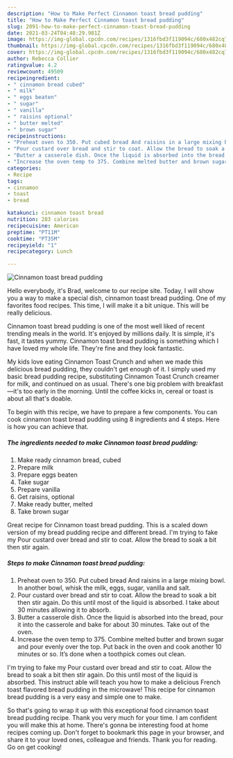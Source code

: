 ```yaml
---
description: "How to Make Perfect Cinnamon toast bread pudding"
title: "How to Make Perfect Cinnamon toast bread pudding"
slug: 2091-how-to-make-perfect-cinnamon-toast-bread-pudding
date: 2021-03-24T04:48:29.981Z
image: https://img-global.cpcdn.com/recipes/1316fbd3f119094c/680x482cq70/cinnamon-toast-bread-pudding-recipe-main-photo.jpg
thumbnail: https://img-global.cpcdn.com/recipes/1316fbd3f119094c/680x482cq70/cinnamon-toast-bread-pudding-recipe-main-photo.jpg
cover: https://img-global.cpcdn.com/recipes/1316fbd3f119094c/680x482cq70/cinnamon-toast-bread-pudding-recipe-main-photo.jpg
author: Rebecca Collier
ratingvalue: 4.2
reviewcount: 49509
recipeingredient:
- " cinnamon bread cubed"
- " milk"
- " eggs beaten"
- " sugar"
- " vanilla"
- " raisins optional"
- " butter melted"
- " brown sugar"
recipeinstructions:
- "Preheat oven to 350. Put cubed bread And raisins in a large mixing bowl. In another bowl, whisk the milk, eggs, sugar, vanilla and salt."
- "Pour custard over bread and stir to coat. Allow the bread to soak a bit then stir again. Do this until most of the liquid is absorbed. I take about 30 minutes allowing it to absorb."
- "Butter a casserole dish. Once the liquid is absorbed into the bread, pour it into the casserole and bake for about 30 minutes. Take out of the oven."
- "Increase the oven temp to 375. Combine melted butter and brown sugar and pour evenly over the top. Put back in the oven and cook another 10 minutes or so. It’s done when a toothpick comes out clean."
categories:
- Recipe
tags:
- cinnamon
- toast
- bread

katakunci: cinnamon toast bread 
nutrition: 283 calories
recipecuisine: American
preptime: "PT11M"
cooktime: "PT35M"
recipeyield: "1"
recipecategory: Lunch

---
```



![Cinnamon toast bread pudding](https://img-global.cpcdn.com/recipes/1316fbd3f119094c/680x482cq70/cinnamon-toast-bread-pudding-recipe-main-photo.jpg)

Hello everybody, it's Brad, welcome to our recipe site. Today, I will show you a way to make a special dish, cinnamon toast bread pudding. One of my favorites food recipes. This time, I will make it a bit unique. This will be really delicious.

Cinnamon toast bread pudding is one of the most well liked of recent trending meals in the world. It's enjoyed by millions daily. It is simple, it's fast, it tastes yummy. Cinnamon toast bread pudding is something which I have loved my whole life. They're fine and they look fantastic.

My kids love eating Cinnamon Toast Crunch and when we made this delicious bread pudding, they couldn&#39;t get enough of it. I simply used my basic bread pudding recipe, substituting Cinnamon Toast Crunch creamer for milk, and continued on as usual. There&#39;s one big problem with breakfast—it&#39;s too early in the morning. Until the coffee kicks in, cereal or toast is about all that&#39;s doable.


To begin with this recipe, we have to prepare a few components. You can cook cinnamon toast bread pudding using 8 ingredients and 4 steps. Here is how you can achieve that.

<!--inarticleads1-->

##### The ingredients needed to make Cinnamon toast bread pudding:

1. Make ready  cinnamon bread, cubed
1. Prepare  milk
1. Prepare  eggs beaten
1. Take  sugar
1. Prepare  vanilla
1. Get  raisins, optional
1. Make ready  butter, melted
1. Take  brown sugar


Great recipe for Cinnamon toast bread pudding. This is a scaled down version of my bread pudding recipe and different bread. I&#39;m trying to fake my Pour custard over bread and stir to coat. Allow the bread to soak a bit then stir again. 

<!--inarticleads2-->

##### Steps to make Cinnamon toast bread pudding:

1. Preheat oven to 350. Put cubed bread And raisins in a large mixing bowl. In another bowl, whisk the milk, eggs, sugar, vanilla and salt.
1. Pour custard over bread and stir to coat. Allow the bread to soak a bit then stir again. Do this until most of the liquid is absorbed. I take about 30 minutes allowing it to absorb.
1. Butter a casserole dish. Once the liquid is absorbed into the bread, pour it into the casserole and bake for about 30 minutes. Take out of the oven.
1. Increase the oven temp to 375. Combine melted butter and brown sugar and pour evenly over the top. Put back in the oven and cook another 10 minutes or so. It’s done when a toothpick comes out clean.


I&#39;m trying to fake my Pour custard over bread and stir to coat. Allow the bread to soak a bit then stir again. Do this until most of the liquid is absorbed. This instruct able will teach you how to make a delicious French toast flavored bread pudding in the microwave! This recipe for cinnamon bread pudding is a very easy and simple one to make. 

So that's going to wrap it up with this exceptional food cinnamon toast bread pudding recipe. Thank you very much for your time. I am confident you will make this at home. There's gonna be interesting food at home recipes coming up. Don't forget to bookmark this page in your browser, and share it to your loved ones, colleague and friends. Thank you for reading. Go on get cooking!
